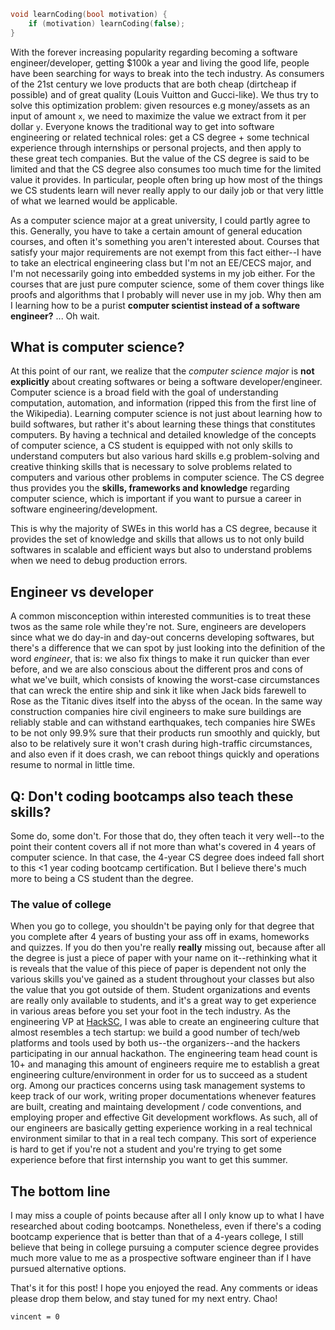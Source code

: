 <!-- ---
title: '"The worst thing I have ever paid for is a CS degree"'
date: 2021-10-27T09:29:21-07:00
draft: false
author: "Vincent Vu"
--- -->

```cpp
void learnCoding(bool motivation) {
    if (motivation) learnCoding(false);
}
```

With the forever increasing popularity regarding becoming a software engineer/developer, getting $100k a year and living the good life, people have been searching for ways to break into the tech industry. As consumers of the 21st century we love products that are both cheap (dirtcheap if possible) and of great quality (Louis Vuitton and Gucci-like). We thus try to solve this optimization problem: given resources e.g money/assets as an input of amount `x`, we need to maximize the value we extract from it per dollar `y`. Everyone knows the traditional way to get into software engineering or related technical roles: get a CS degree + some technical experience through internships or personal projects, and then apply to these great tech companies. But the value of the CS degree is said to be limited and that the CS degree also consumes too much time for the limited value it provides. In particular, people often bring up how most of the things we CS students learn will never really apply to our daily job or that very little of what we learned would be applicable.

As a computer science major at a great university, I could partly agree to this. Generally, you have to take a certain amount of general education courses, and often it's something you aren't interested about. Courses that satisfy your major requirements are not exempt from this fact either--I have to take an electrical engineering class but I'm not an EE/CECS major, and I'm not necessarily going into embedded systems in my job either. For the courses that are just pure computer science, some of them cover things like proofs and algorithms that I probably will never use in my job. Why then am I learning how to be a purist **computer scientist instead of a software engineer?** ... Oh wait.

## What is computer science?

At this point of our rant, we realize that the _computer science major_ is **not explicitly** about creating softwares or being a software developer/engineer. Computer science is a broad field with the goal of understanding computation, automation, and information (ripped this from the first line of the Wikipedia). Learning computer science is not just about learning how to build softwares, but rather it's about learning these things that constitutes computers. By having a technical and detailed knowledge of the concepts of computer science, a CS student is equipped with not only skills to understand computers but also various hard skills e.g problem-solving and creative thinking skills that is necessary to solve problems related to computers and various other problems in computer science. The CS degree thus provides you the **skills, frameworks and knowledge** regarding computer science, which is important if you want to pursue a career in software engineering/development.

This is why the majority of SWEs in this world has a CS degree, because it provides the set of knowledge and skills that allows us to not only build softwares in scalable and efficient ways but also to understand problems when we need to debug production errors.

## Engineer vs developer

A common misconception within interested communities is to treat these twos as the same role while they're not. Sure, engineers are developers since what we do day-in and day-out concerns developing softwares, but there's a difference that we can spot by just looking into the definition of the word _engineer_, that is: we also fix things to make it run quicker than ever before, and we are also conscious about the different pros and cons of what we've built, which consists of knowing the worst-case circumstances that can wreck the entire ship and sink it like when Jack bids farewell to Rose as the Titanic dives itself into the abyss of the ocean. In the same way construction companies hire civil engineers to make sure buildings are reliably stable and can withstand earthquakes, tech companies hire SWEs to be not only 99.9% sure that their products run smoothly and quickly, but also to be relatively sure it won't crash during high-traffic circumstances, and also even if it does crash, we can reboot things quickly and operations resume to normal in little time.

## Q: Don't coding bootcamps also teach these skills?

Some do, some don't. For those that do, they often teach it very well--to the point their content covers all if not more than what's covered in 4 years of computer science. In that case, the 4-year CS degree does indeed fall short to this <1 year coding bootcamp certification. But I believe there's much more to being a CS student than the degree.

### The value of college

When you go to college, you shouldn't be paying only for that degree that you complete after 4 years of busting your ass off in exams, homeworks and quizzes. If you do then you're really **really** missing out, because after all the degree is just a piece of paper with your name on it--rethinking what it is reveals that the value of this piece of paper is dependent not only the various skills you've gained as a student throughout your classes but also the value that you got outside of them. Student organizations and events are really only available to students, and it's a great way to get experience in various areas before you set your foot in the tech industry. As the engineering VP at <a href="https://hacksc.org">HackSC</a>, I was able to create an engineering culture that almost resembles a tech startup: we build a good number of tech/web platforms and tools used by both us--the organizers--and the hackers participating in our annual hackathon. The engineering team head count is 10+ and managing this amount of engineers require me to establish a great engineering culture/environment in order for us to succeed as a student org. Among our practices concerns using task management systems to keep track of our work, writing proper documentations whenever features are built, creating and maintaing development / code conventions, and employing proper and effective Git development workflows. As such, all of our engineers are basically getting experience working in a real technical environment similar to that in a real tech company. This sort of experience is hard to get if you're not a student and you're trying to get some experience before that first internship you want to get this summer.

## The bottom line

I may miss a couple of points because after all I only know up to what I have researched about coding bootcamps. Nonetheless, even if there's a coding bootcamp experience that is better than that of a 4-years college, I still believe that being in college pursuing a computer science degree provides much more value to me as a prospective software engineer than if I have pursued alternative options.

That's it for this post! I hope you enjoyed the read. Any comments or ideas please drop them below, and stay tuned for my next entry. Chao!

`vincent = 0`